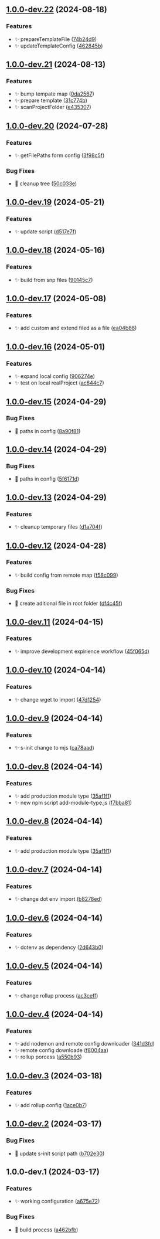 ## [1.0.0-dev.22](https://github.com/SebastianWesolowski/s-update-manager/compare/v1.0.0-dev.21...v1.0.0-dev.22) (2024-08-18)


### Features

* ✨ prepareTemplateFile ([74b24d9](https://github.com/SebastianWesolowski/s-update-manager/commit/74b24d9ce7dbb12f8b105d2f32dc8833557c8f28))
* ✨ updateTemplateConfig ([462845b](https://github.com/SebastianWesolowski/s-update-manager/commit/462845b66541b46385353943391561bd552d0dd9))

## [1.0.0-dev.21](https://github.com/SebastianWesolowski/s-update-manager/compare/v1.0.0-dev.20...v1.0.0-dev.21) (2024-08-13)


### Features

* ✨ bump tempate map ([0da2567](https://github.com/SebastianWesolowski/s-update-manager/commit/0da256794905e976c67c07b66cc326d542198c2d))
* ✨ prepare template ([31c774b](https://github.com/SebastianWesolowski/s-update-manager/commit/31c774b9ed8a1c7d678894268da26d3e559cd505))
* ✨ scanProjectFolder ([e435307](https://github.com/SebastianWesolowski/s-update-manager/commit/e4353078d0fb739ae249ec261f5d4c3a50a90fb3))

## [1.0.0-dev.20](https://github.com/SebastianWesolowski/s-update-manager/compare/v1.0.0-dev.19...v1.0.0-dev.20) (2024-07-28)


### Features

* ✨ getFilePaths form config ([3f98c5f](https://github.com/SebastianWesolowski/s-update-manager/commit/3f98c5ff4f438e7a6c100aee899e05611b5ddf5f))


### Bug Fixes

* 🐛 cleanup tree ([50c033e](https://github.com/SebastianWesolowski/s-update-manager/commit/50c033ed4336ebafe3ed982c8745dcb3e1651e2a))

## [1.0.0-dev.19](https://github.com/SebastianWesolowski/s-update-manager/compare/v1.0.0-dev.18...v1.0.0-dev.19) (2024-05-21)


### Features

* ✨ update script ([d517e7f](https://github.com/SebastianWesolowski/s-update-manager/commit/d517e7ff59b57860f4adb92726ca7206288e1b2e))

## [1.0.0-dev.18](https://github.com/SebastianWesolowski/s-update-manager/compare/v1.0.0-dev.17...v1.0.0-dev.18) (2024-05-16)


### Features

* ✨ build from snp files ([90145c7](https://github.com/SebastianWesolowski/s-update-manager/commit/90145c7bf819d94d83312711eb4c0d722c8f471a))

## [1.0.0-dev.17](https://github.com/SebastianWesolowski/s-update-manager/compare/v1.0.0-dev.16...v1.0.0-dev.17) (2024-05-08)


### Features

* ✨ add custom and extend filed as a file ([ea04b86](https://github.com/SebastianWesolowski/s-update-manager/commit/ea04b86ff332ca90999ba784be1c241ff5818d13))

## [1.0.0-dev.16](https://github.com/SebastianWesolowski/s-update-manager/compare/v1.0.0-dev.15...v1.0.0-dev.16) (2024-05-01)


### Features

* ✨ expand local config ([906274e](https://github.com/SebastianWesolowski/s-update-manager/commit/906274edacbda58aa6a4a111489f9aabc44a394b))
* ✨ test on local realProject ([ac844c7](https://github.com/SebastianWesolowski/s-update-manager/commit/ac844c7267ba749cd072709dd8b138517c072445))

## [1.0.0-dev.15](https://github.com/SebastianWesolowski/s-update-manager/compare/v1.0.0-dev.14...v1.0.0-dev.15) (2024-04-29)


### Bug Fixes

* 🐛 paths in config ([8a90f81](https://github.com/SebastianWesolowski/s-update-manager/commit/8a90f8181f1531f9c44b37b8909980f13f365d49))

## [1.0.0-dev.14](https://github.com/SebastianWesolowski/s-update-manager/compare/v1.0.0-dev.13...v1.0.0-dev.14) (2024-04-29)


### Bug Fixes

* 🐛 paths in config ([5f6171d](https://github.com/SebastianWesolowski/s-update-manager/commit/5f6171d9603196d6af1ae6567496f271ad8d231b))

## [1.0.0-dev.13](https://github.com/SebastianWesolowski/s-update-manager/compare/v1.0.0-dev.12...v1.0.0-dev.13) (2024-04-29)


### Features

* ✨ cleanup temporary files ([d1a704f](https://github.com/SebastianWesolowski/s-update-manager/commit/d1a704f2e5e8346ee38ef34120bc69dfba5efae3))

## [1.0.0-dev.12](https://github.com/SebastianWesolowski/s-update-manager/compare/v1.0.0-dev.11...v1.0.0-dev.12) (2024-04-28)


### Features

* ✨ build config from remote map ([f58c099](https://github.com/SebastianWesolowski/s-update-manager/commit/f58c0990c2192431340dc72731a9267d84107e21))


### Bug Fixes

* 🐛 create aditional file in root folder ([df4c45f](https://github.com/SebastianWesolowski/s-update-manager/commit/df4c45f16597dfb178753ed3638fb2b21e93a427))

## [1.0.0-dev.11](https://github.com/SebastianWesolowski/s-update-manager/compare/v1.0.0-dev.10...v1.0.0-dev.11) (2024-04-15)


### Features

* ✨ improve development expirience workflow ([45f065d](https://github.com/SebastianWesolowski/s-update-manager/commit/45f065d01ebfdb938f426b00198c111e6fc72e4b))

## [1.0.0-dev.10](https://github.com/SebastianWesolowski/s-update-manager/compare/v1.0.0-dev.9...v1.0.0-dev.10) (2024-04-14)


### Features

* ✨ change wget to import ([47d1254](https://github.com/SebastianWesolowski/s-update-manager/commit/47d1254c9365399310b612adbc2cc5a555313f0b))

## [1.0.0-dev.9](https://github.com/SebastianWesolowski/s-update-manager/compare/v1.0.0-dev.8...v1.0.0-dev.9) (2024-04-14)


### Features

* ✨ s-init change to mjs ([ca78aad](https://github.com/SebastianWesolowski/s-update-manager/commit/ca78aad109b9d9487c393351ebfaa68e0d6b6bf3))

## [1.0.0-dev.8](https://github.com/SebastianWesolowski/s-update-manager/compare/v1.0.0-dev.7...v1.0.0-dev.8) (2024-04-14)


### Features

* ✨ add production module type ([35af1f1](https://github.com/SebastianWesolowski/s-update-manager/commit/35af1f1e1eb349a5e2849e980d12ba5537aab7de))
* ✨ new npm script add-module-type.js ([f7bba81](https://github.com/SebastianWesolowski/s-update-manager/commit/f7bba81d6cdda3e59f8fb6f9cca81520d839fdf5))

## [1.0.0-dev.8](https://github.com/SebastianWesolowski/s-update-manager/compare/v1.0.0-dev.7...v1.0.0-dev.8) (2024-04-14)


### Features

* ✨ add production module type ([35af1f1](https://github.com/SebastianWesolowski/s-update-manager/commit/35af1f1e1eb349a5e2849e980d12ba5537aab7de))

## [1.0.0-dev.7](https://github.com/SebastianWesolowski/s-update-manager/compare/v1.0.0-dev.6...v1.0.0-dev.7) (2024-04-14)


### Features

* ✨ change dot env import ([b8278ed](https://github.com/SebastianWesolowski/s-update-manager/commit/b8278ed83a64e5ac070c147930118b4611449990))

## [1.0.0-dev.6](https://github.com/SebastianWesolowski/s-update-manager/compare/v1.0.0-dev.5...v1.0.0-dev.6) (2024-04-14)


### Features

* ✨ dotenv as dependency ([2d643b0](https://github.com/SebastianWesolowski/s-update-manager/commit/2d643b0ceb8277a7939ea315ba0deb4a68ea77ec))

## [1.0.0-dev.5](https://github.com/SebastianWesolowski/s-update-manager/compare/v1.0.0-dev.4...v1.0.0-dev.5) (2024-04-14)


### Features

* ✨ change rollup process ([ac3ceff](https://github.com/SebastianWesolowski/s-update-manager/commit/ac3ceff56419e4b054d52be09ad3622a9bc9bce1))

## [1.0.0-dev.4](https://github.com/SebastianWesolowski/s-update-manager/compare/v1.0.0-dev.3...v1.0.0-dev.4) (2024-04-14)


### Features

* ✨ add nodemon and remote config downloader ([341d3fd](https://github.com/SebastianWesolowski/s-update-manager/commit/341d3fd2bfb20e35b6d81bc983d1d2fca99c768c))
* ✨ remote config downloade ([f8004aa](https://github.com/SebastianWesolowski/s-update-manager/commit/f8004aad8b124239f3e31dd0e05b1c8cc4bf090c))
* ✨ rollup porcess ([a550b93](https://github.com/SebastianWesolowski/s-update-manager/commit/a550b9333003953d47a60acb93cb6fde6020349b))

## [1.0.0-dev.3](https://github.com/SebastianWesolowski/s-update-manager/compare/v1.0.0-dev.2...v1.0.0-dev.3) (2024-03-18)


### Features

* ✨ add rollup config ([1ace0b7](https://github.com/SebastianWesolowski/s-update-manager/commit/1ace0b7419b97c7c5663b4be9d3398d868b71e83))

## [1.0.0-dev.2](https://github.com/SebastianWesolowski/s-update-manager/compare/v1.0.0-dev.1...v1.0.0-dev.2) (2024-03-17)


### Bug Fixes

* 🐛 update s-init script path ([b702e30](https://github.com/SebastianWesolowski/s-update-manager/commit/b702e30220ed7739ea0539b6270ceb15f3f44151))

## 1.0.0-dev.1 (2024-03-17)


### Features

* ✨ working configuration ([a675e72](https://github.com/SebastianWesolowski/s-update-manager/commit/a675e72a1beda0559da55976095c3daeb7538aa0))


### Bug Fixes

* 🐛 build process ([a462bfb](https://github.com/SebastianWesolowski/s-update-manager/commit/a462bfb93f942cf89d4d7e2d97a43d91b4c9a6bc))
